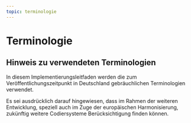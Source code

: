 ```yaml
---
topic: terminologie
---
```

# Terminologie

## Hinweis zu verwendeten Terminologien

In diesem Implementierungsleitfaden werden die zum Veröffentlichungszeitpunkt in Deutschland gebräuchlichen Terminologien verwendet.

Es sei ausdrücklich darauf hingewiesen, dass im Rahmen der weiteren Entwicklung, speziell auch im Zuge der europäischen Harmonisierung, zukünftig weitere Codiersysteme Berücksichtigung finden können.
